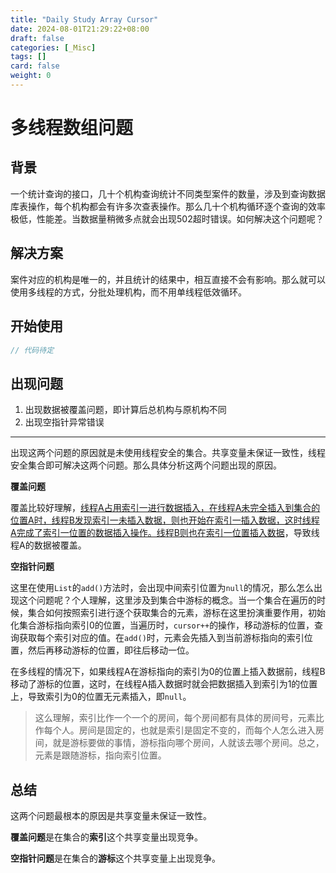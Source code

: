 ```yaml
---
title: "Daily Study Array Cursor"
date: 2024-08-01T21:29:22+08:00
draft: false
categories: [_Misc]
tags: []
card: false
weight: 0
---
```


# 多线程数组问题

## 背景

一个统计查询的接口，几十个机构查询统计不同类型案件的数量，涉及到查询数据库表操作，每个机构都会有许多次查表操作。那么几十个机构循环逐个查询的效率极低，性能差。当数据量稍微多点就会出现502超时错误。如何解决这个问题呢？

## 解决方案

案件对应的机构是唯一的，并且统计的结果中，相互直接不会有影响。那么就可以使用多线程的方式，分批处理机构，而不用单线程低效循环。

## 开始使用

~~~java
// 代码待定
~~~

## 出现问题

1. 出现数据被覆盖问题，即计算后总机构与原机构不同
2. 出现空指针异常错误

****

出现这两个问题的原因就是未使用线程安全的集合。共享变量未保证一致性，线程安全集合即可解决这两个问题。那么具体分析这两个问题出现的原因。

**覆盖问题**

覆盖比较好理解，<u>线程A占用索引一进行数据插入，在线程A未完全插入到集合的位置A时，线程B发现索引一未插入数据，则也开始在索引一插入数据，这时线程A完成了索引一位置的数据插入操作。线程B则也在索引一位置插入数据</u>，导致线程A的数据被覆盖。

**空指针问题**

这里在使用`List`的`add()`方法时，会出现中间索引位置为`null`的情况，那么怎么出现这个问题呢？个人理解，这里涉及到集合中游标的概念。当一个集合在遍历的时候，集合如何按照索引进行逐个获取集合的元素，游标在这里扮演重要作用，初始化集合游标指向索引0的位置，当遍历时，`cursor++`的操作，移动游标的位置，查询获取每个索引对应的值。在`add()`时，元素会先插入到当前游标指向的索引位置，然后再移动游标的位置，即往后移动一位。

在多线程的情况下，如果线程A在游标指向的索引为0的位置上插入数据前，线程B移动了游标的位置，这时，在线程A插入数据时就会把数据插入到索引为1的位置上，导致索引为0的位置无元素插入，即`null`。

> 这么理解，索引比作一个一个的房间，每个房间都有具体的房间号，元素比作每个人。房间是固定的，也就是索引是固定不变的，而每个人怎么进入房间，就是游标要做的事情，游标指向哪个房间，人就该去哪个房间。总之，元素是跟随游标，指向索引位置。

## 总结

这两个问题最根本的原因是共享变量未保证一致性。

**覆盖问题**是在集合的**索引**这个共享变量出现竞争。

**空指针问题**是在集合的**游标**这个共享变量上出现竞争。

















